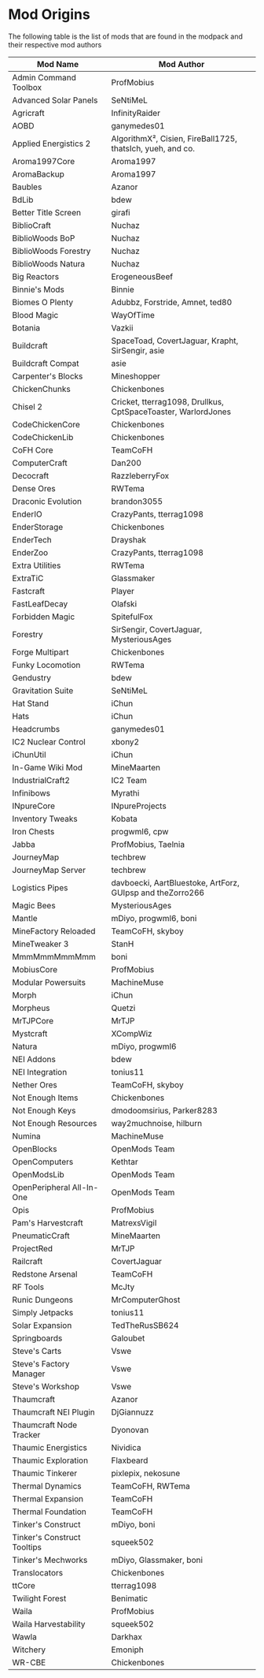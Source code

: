 Mod Origins
=====

The following table is the list of mods that are found in the modpack and their respective mod authors

| Mod Name | Mod Author |
|---------------|------------- |
| Admin Command Toolbox | ProfMobius |
| Advanced Solar Panels | SeNtiMeL |
| Agricraft | InfinityRaider |
| AOBD | ganymedes01 |
| Applied Energistics 2 | AlgorithmX&sup2;, Cisien, FireBall1725, thatsIch, yueh, and co. |
| Aroma1997Core | Aroma1997 |
| AromaBackup | Aroma1997 |
| Baubles | Azanor |
| BdLib | bdew |
| Better Title Screen | girafi |
| BiblioCraft | Nuchaz |
| BiblioWoods BoP | Nuchaz |
| BiblioWoods Forestry | Nuchaz |
| BiblioWoods Natura | Nuchaz |
| Big Reactors | ErogeneousBeef |
| Binnie's Mods | Binnie |
| Biomes O Plenty | Adubbz, Forstride, Amnet, ted80 |
| Blood Magic | WayOfTime |
| Botania | Vazkii |
| Buildcraft | SpaceToad, CovertJaguar, Krapht, SirSengir, asie |
| Buildcraft Compat | asie |
| Carpenter's Blocks | Mineshopper |
| ChickenChunks | Chickenbones |
| Chisel 2 | Cricket, tterrag1098, Drullkus, CptSpaceToaster, WarlordJones |
| CodeChickenCore | Chickenbones |
| CodeChickenLib | Chickenbones |
| CoFH Core | TeamCoFH |
| ComputerCraft | Dan200 |
| Decocraft | RazzleberryFox |
| Dense Ores | RWTema |
| Draconic Evolution | brandon3055 |
| EnderIO | CrazyPants, tterrag1098 |
| EnderStorage | Chickenbones |
| EnderTech | Drayshak |
| EnderZoo | CrazyPants, tterrag1098 |
| Extra Utilities | RWTema |
| ExtraTiC | Glassmaker |
| Fastcraft | Player |
| FastLeafDecay | Olafski |
| Forbidden Magic | SpitefulFox |
| Forestry | SirSengir, CovertJaguar, MysteriousAges |
| Forge Multipart | Chickenbones |
| Funky Locomotion | RWTema |
| Gendustry | bdew |
| Gravitation Suite | SeNtiMeL |
| Hat Stand | iChun |
| Hats | iChun |
| Headcrumbs | ganymedes01 |
| IC2 Nuclear Control | xbony2 |
| iChunUtil | iChun |
| In-Game Wiki Mod | MineMaarten |
| IndustrialCraft2 | IC2 Team |
| Infinibows | Myrathi |
| INpureCore | INpureProjects |
| Inventory Tweaks | Kobata |
| Iron Chests | progwml6, cpw |
| Jabba | ProfMobius, Taelnia |
| JourneyMap | techbrew |
| JourneyMap Server | techbrew |
| Logistics Pipes | davboecki, AartBluestoke, ArtForz, GUIpsp and theZorro266 |
| Magic Bees | MysteriousAges |
| Mantle | mDiyo, progwml6, boni |
| MineFactory Reloaded | TeamCoFH, skyboy |
| MineTweaker 3 | StanH |
| MmmMmmMmmMmm | boni |
| MobiusCore | ProfMobius |
| Modular Powersuits | MachineMuse |
| Morph | iChun |
| Morpheus | Quetzi |
| MrTJPCore | MrTJP |
| Mystcraft | XCompWiz |
| Natura | mDiyo, progwml6 |
| NEI Addons | bdew |
| NEI Integration | tonius11 |
| Nether Ores | TeamCoFH, skyboy |
| Not Enough Items | Chickenbones |
| Not Enough Keys | dmodoomsirius, Parker8283 |
| Not Enough Resources | way2muchnoise, hilburn |
| Numina | MachineMuse |
| OpenBlocks | OpenMods Team |
| OpenComputers | Kethtar |
| OpenModsLib | OpenMods Team |
| OpenPeripheral All-In-One | OpenMods Team |
| Opis | ProfMobius |
| Pam's Harvestcraft | MatrexsVigil |
| PneumaticCraft | MineMaarten |
| ProjectRed | MrTJP |
| Railcraft | CovertJaguar |
| Redstone Arsenal | TeamCoFH |
| RF Tools | McJty |
| Runic Dungeons | MrComputerGhost |
| Simply Jetpacks | tonius11 |
| Solar Expansion | TedTheRusSB624 |
| Springboards | Galoubet |
| Steve's Carts | Vswe |
| Steve's Factory Manager | Vswe |
| Steve's Workshop | Vswe |
| Thaumcraft | Azanor |
| Thaumcraft NEI Plugin | DjGiannuzz |
| Thaumcraft Node Tracker | Dyonovan |
| Thaumic Energistics | Nividica |
| Thaumic Exploration | Flaxbeard |
| Thaumic Tinkerer | pixlepix, nekosune |
| Thermal Dynamics | TeamCoFH, RWTema |
| Thermal Expansion | TeamCoFH |
| Thermal Foundation | TeamCoFH |
| Tinker's Construct | mDiyo, boni |
| Tinker's Construct Tooltips | squeek502 |
| Tinker's Mechworks | mDiyo, Glassmaker, boni |
| Translocators | Chickenbones |
| ttCore | tterrag1098 |
| Twilight Forest | Benimatic |
| Waila | ProfMobius |
| Waila Harvestability | squeek502 |
| Wawla | Darkhax |
| Witchery | Emoniph |
| WR-CBE | Chickenbones |